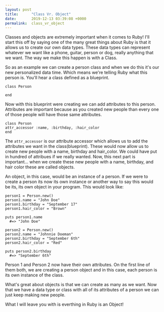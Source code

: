 ```yaml
---
layout: post
title:      "Class Vr. Object"
date:       2019-12-13 03:39:08 +0000
permalink:  class_vr_object
---
```



Classes and objects are extremely important when it comes to Ruby! I'll start this off by saying one of the many great things about Ruby is that it allows us to create our own data types. These data types can represent whatever we want like a phone, guitar, person or dog, really anything that we want. The way we make this happen is with a Class. 

So as an example we can create a person class and when we do this it's our new personalized data time. Which means we're telling Ruby what this person is. You'll hear a class defined as a blueprint. 

	class Person

	end

Now with this blueprint were creating we can add attributes to this person. Attributes are important because as you created new people than every one of those people will have those same attributes. 

	class Person 
	attr_accessor :name, :birthday, :hair_color
	end 

The `attr_accessor` is our attribute accessor which allows us to add the attributes we want in the class(blueprint). These would now allow us to create new people with a name, birthday and hair_color. We could have put in hundred of attribues if we really wanted. Now, this next part is important... when we create these new people with a name, birthday, and hair color these are called objects. 

An object, in this case, would be an instance of a person. If we were to create a person its now its own instance or another way to say this would be its, its own object in your program. This would look like:

	person1 = Person.new()
	person1.name = "John Doe"
	person1.birthday = "September 17"
	person1.hair_color = "Brown"
	
	puts person1.name 
	  #=> "John Doe"

	person2 = Person.new()
	person2.name = "Johnnie Doeman"
	person2.birthday = "September 6th"
	person2.hair_color = "Red"
	
	puts person2.birthday 
	  #=> "September 6th"

Person 1 and Person 2 now have their own attributes. On the first line of them both, we are creating a person object and in this case, each person is its own instance of the class. 

 What's great about objects is that we can create as many as we want. Now that we have a data type or class with all of its attributes of a person we can just keep making new people. 

What I will leave you with is everthing in Ruby is an Object!
